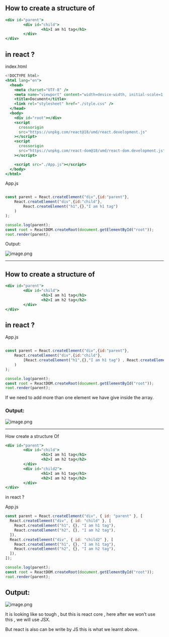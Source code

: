 ## How to create a structure of

```jsx
<div id="parent">
		<div id="child">
				<h1>I am h1 tag</h1>
		</div>
</div>
```

## in react ?

index.html

```jsx
<!DOCTYPE html>
<html lang="en">
  <head>
    <meta charset="UTF-8" />
    <meta name="viewport" content="width=device-width, initial-scale=1.0" />
    <title>Document</title>
    <link rel="stylesheet" href="./style.css" />
  </head>
  <body>
    <div id="root"></div>
    <script
      crossorigin
      src="https://unpkg.com/react@18/umd/react.development.js"
    ></script>
    <script
      crossorigin
      src="https://unpkg.com/react-dom@18/umd/react-dom.development.js"
    ></script>

    <script src="./App.js"></script>
  </body>
</html>

```

App.js

```jsx

const parent = React.createElement("div",{id:"parent"},
    React.createElement("div",{id:"child"},
        React.createElement("h1",{},"I am h1 tag")
    )
);

console.log(parent);
const root = ReactDOM.createRoot(document.getElementById("root"));
root.render(parent);

```

Output:

![image.png](attachment:ff1b1048-f737-461d-80f8-aaf28b57de8c:image.png)

---

## How to create a structure of

```jsx
<div id="parent">
		<div id="child">
				<h1>I am h1 tag</h1>
				<h2>I am h2 tag</h2>
		</div>
</div>
```

## in react ?

App.js

```jsx

const parent = React.createElement("div",{id:"parent"},
    React.createElement("div",{id:"child"},
        [React.createElement("h1",{},"I am h1 tag") , React.createElement("h2",{},"I am h2 tag")]
    )
);

console.log(parent);
const root = ReactDOM.createRoot(document.getElementById("root"));
root.render(parent);

```

If we need to add more than one element we have give inside the array.

### Output:

![image.png](attachment:fa2595dd-287a-4881-8883-bbad1894122e:image.png)

---

How create a structure Of 

```jsx
<div id="parent">
		<div id="child">
				<h1>I am h1 tag</h1>
				<h2>I am h2 tag</h2>
		</div>
		<div id="child2">
				<h1>I am h1 tag</h1>
				<h2>I am h2 tag</h2>
		</div>
</div>
```

in react ?

App.js

```jsx
const parent = React.createElement("div", { id: "parent" }, [
  React.createElement("div", { id: "child" }, [
    React.createElement("h1", {}, "I am h1 tag"),
    React.createElement("h2", {}, "I am h2 tag"),
  ]),
  React.createElement("div", { id: "child2" }, [
    React.createElement("h1", {}, "I am h1 tag"),
    React.createElement("h2", {}, "I am h2 tag"),
  ]),
]);

console.log(parent);
const root = ReactDOM.createRoot(document.getElementById("root"));
root.render(parent);
```

## Output:

![image.png](attachment:20d95e87-15ab-42f1-8103-daabd2445e53:image.png)

It is looking like so tough , but this is react core , here after we won’t use this , we will use JSX.

But react is also can be write by JS this is what we learnt above.